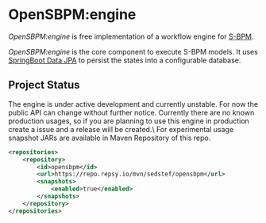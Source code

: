 # OpenSBPM:engine
*OpenSBPM:engine* is free implementation of a workflow engine for [S-BPM](https://en.wikipedia.org/wiki/Subject-oriented_business_process_management).

*OpenSBPM:engine* is the core component to execute S-BPM models. It uses [SpringBoot Data JPA](https://spring.io/projects/spring-data-jpa) 
to persist the states into a configurable database.

## Project Status
The engine is under active development and currently unstable. For now the 
public API can change without further notice. Currently there are no known 
production usages, so if you are planning to use this engine in production 
create a issue and a release will be created.\\
For experimental usage snapshot JARs are available in Maven Repository of this repo.

```xml
<repositories>
    <repository>
        <id>opensbpm</id>
        <url>https://repo.repsy.io/mvn/sedstef/opensbpm</url>
        <snapshots>
            <enabled>true</enabled>
        </snapshots>
    </repository>
</repositories>
```
